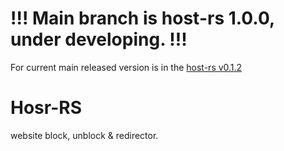 # !!! Main branch is host-rs 1.0.0, under developing. !!!

For current main released version is in the [host-rs v0.1.2](https://github.com/BiswajitThakur/host-rs/tree/Host-RS_v0.1.2)

# Hosr-RS

website block, unblock & redirector.
